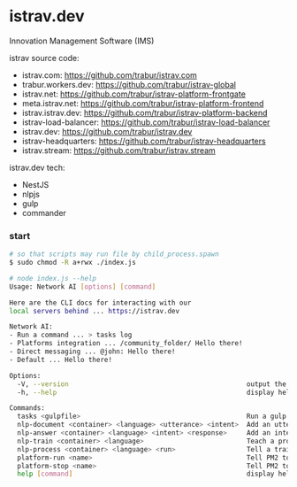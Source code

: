 istrav.dev
========
Innovation Management Software (IMS)

istrav source code:
- istrav.com: https://github.com/trabur/istrav.com
- trabur.workers.dev: https://github.com/trabur/istrav-global
- istrav.net: https://github.com/trabur/istrav-platform-frontgate
- meta.istrav.net: https://github.com/trabur/istrav-platform-frontend
- istrav.istrav.dev: https://github.com/trabur/istrav-platform-backend
- istrav-load-balancer: https://github.com/trabur/istrav-load-balancer
- istrav.dev: https://github.com/trabur/istrav.dev
- istrav-headquarters: https://github.com/trabur/istrav-headquarters
- istrav.stream: https://github.com/trabur/istrav.stream

istrav.dev tech:
- NestJS
- nlpjs
- gulp
- commander

### start
```bash
# so that scripts may run file by child_process.spawn
$ sudo chmod -R a+rwx ./index.js
```

```bash
# node index.js --help
Usage: Network AI [options] [command]

Here are the CLI docs for interacting with our
local servers behind ... https://istrav.dev

Network AI:
- Run a command ... > tasks log
- Platforms integration ... /community_folder/ Hello there!
- Direct messaging ... @john: Hello there!
- Default ... Hello there!

Options:
  -V, --version                                             output the version number
  -h, --help                                                display help for command

Commands:
  tasks <gulpfile>                                          Run a gulp task from the tasks folder.
  nlp-document <container> <language> <utterance> <intent>  Add an utterance and intent for the NLP.
  nlp-answer <container> <language> <intent> <response>     Add an intent and response for the NLP.
  nlp-train <container> <language>                          Teach a program how to act using documents and answers.
  nlp-process <container> <language> <run>                  Tell a trained program something.
  platform-run <name>                                       Tell PM2 to run a new platform process.
  platform-stop <name>                                      Tell PM2 to stop a running platform process.
  help [command]                                            display help for command
```
